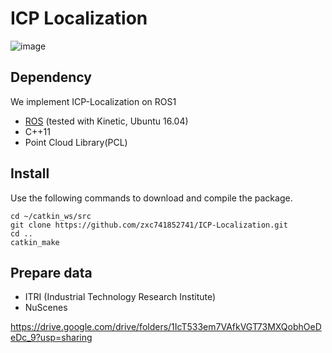 # ICP Localization

![image](https://github.com/zxc741852741/ICP-Localization/blob/main/gif/public.gif)

## Dependency

We implement ICP-Localization on ROS1  

- [ROS](http://wiki.ros.org/ROS/Installation) (tested with Kinetic, Ubuntu 16.04)
- C++11
- Point Cloud Library(PCL)


## Install

Use the following commands to download and compile the package.

```
cd ~/catkin_ws/src
git clone https://github.com/zxc741852741/ICP-Localization.git
cd ..
catkin_make
```

## Prepare data
- ITRI (Industrial Technology Research Institute)
- NuScenes

https://drive.google.com/drive/folders/1IcT533em7VAfkVGT73MXQobhOeDeDc_9?usp=sharing
